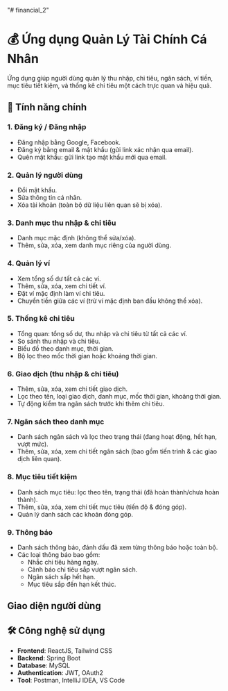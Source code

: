 "# financial_2" 
# 💰 Ứng dụng Quản Lý Tài Chính Cá Nhân

Ứng dụng giúp người dùng quản lý thu nhập, chi tiêu, ngân sách, ví tiền, mục tiêu tiết kiệm, và thống kê chi tiêu một cách trực quan và hiệu quả.

## 🚀 Tính năng chính

### 1. Đăng ký / Đăng nhập
- Đăng nhập bằng Google, Facebook.
- Đăng ký bằng email & mật khẩu (gửi link xác nhận qua email).
- Quên mật khẩu: gửi link tạo mật khẩu mới qua email.

### 2. Quản lý người dùng
- Đổi mật khẩu.
- Sửa thông tin cá nhân.
- Xóa tài khoản (toàn bộ dữ liệu liên quan sẽ bị xóa).

### 3. Danh mục thu nhập & chi tiêu
- Danh mục mặc định (không thể sửa/xóa).
- Thêm, sửa, xóa, xem danh mục riêng của người dùng.

### 4. Quản lý ví
- Xem tổng số dư tất cả các ví.
- Thêm, sửa, xóa, xem chi tiết ví.
- Đặt ví mặc định làm ví chi tiêu.
- Chuyển tiền giữa các ví (trừ ví mặc định ban đầu không thể xóa).

### 5. Thống kê chi tiêu
- Tổng quan: tổng số dư, thu nhập và chi tiêu từ tất cả các ví.
- So sánh thu nhập và chi tiêu.
- Biểu đồ theo danh mục, thời gian.
- Bộ lọc theo mốc thời gian hoặc khoảng thời gian.

### 6. Giao dịch (thu nhập & chi tiêu)
- Thêm, sửa, xóa, xem chi tiết giao dịch.
- Lọc theo tên, loại giao dịch, danh mục, mốc thời gian, khoảng thời gian.
- Tự động kiểm tra ngân sách trước khi thêm chi tiêu.

### 7. Ngân sách theo danh mục
- Danh sách ngân sách và lọc theo trạng thái (đang hoạt động, hết hạn, vượt mức).
- Thêm, sửa, xóa, xem chi tiết ngân sách (bao gồm tiến trình & các giao dịch liên quan).

### 8. Mục tiêu tiết kiệm
- Danh sách mục tiêu: lọc theo tên, trạng thái (đã hoàn thành/chưa hoàn thành).
- Thêm, sửa, xóa, xem chi tiết mục tiêu (tiến độ & đóng góp).
- Quản lý danh sách các khoản đóng góp.

### 9. Thông báo
- Danh sách thông báo, đánh dấu đã xem từng thông báo hoặc toàn bộ.
- Các loại thông báo bao gồm:
  - Nhắc chi tiêu hàng ngày.
  - Cảnh báo chi tiêu sắp vượt ngân sách.
  - Ngân sách sắp hết hạn.
  - Mục tiêu sắp đến hạn kết thúc.



## Giao diện người dùng

## 🛠️ Công nghệ sử dụng

- **Frontend**: ReactJS, Tailwind CSS  
- **Backend**: Spring Boot  
- **Database**: MySQL   
- **Authentication**: JWT, OAuth2  
- **Tool**: Postman, IntelliJ IDEA, VS Code
